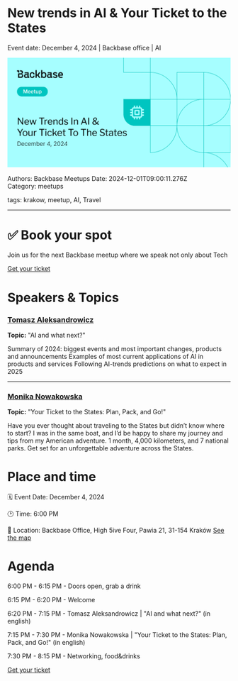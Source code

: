 # New trends in AI & Your Ticket to the States

Event date: December 4, 2024 | Backbase office | AI

![](assets/placeholder.webp)

Authors: Backbase Meetups
Date: 2024-12-01T09:00:11.276Z  
Category: meetups

tags: krakow, meetup, AI, Travel
 
--- 

# ✅ Book your spot

Join us for the next Backbase meetup where we speak not only about Tech

[Get your ticket](https://www.meetup.com/backbase-meetups/)

# Speakers & Topics

### [Tomasz Aleksandrowicz](https://www.linkedin.com/in/tomasz-aleksandrowicz-7757372/)
**Topic:** "AI and what next?"

Summary of 2024: biggest events and most important changes, products and announcements
Examples of most current applications of AI in products and services
Following AI-trends predictions on what to expect in 2025

---

### [Monika Nowakowska](https://www.linkedin.com/in/monika-nowakowska-71b196105/)
**Topic:** "Your Ticket to the States: Plan, Pack, and Go!"

Have you ever thought about traveling to the States but didn’t know where to start? I was in the same boat, and I’d be happy to share my journey and tips from my American adventure. 1 month, 4,000 kilometers, and 7 national parks. Get set for an unforgettable adventure across the States.

# Place and time

🗓️ Event Date: December 4, 2024

🕑 Time: 6:00  PM

📍 Location: Backbase Office, High 5ive Four, Pawia 21, 31-154 Kraków
[See the map](https://maps.app.goo.gl/UWpwQ9zNaJBxPLEV9)

# Agenda

6:00 PM - 6:15 PM - Doors open, grab a drink

6:15 PM - 6:20 PM - Welcome

6:20 PM - 7:15 PM - Tomasz Aleksandrowicz | "AI and what next?" (in english)

7:15 PM - 7:30 PM - Monika Nowakowska | "Your Ticket to the States: Plan, Pack, and Go!" (in english)

7:30 PM - 8:15 PM - Networking, food&drinks

[Get your ticket](https://www.meetup.com/backbase-meetups/)
